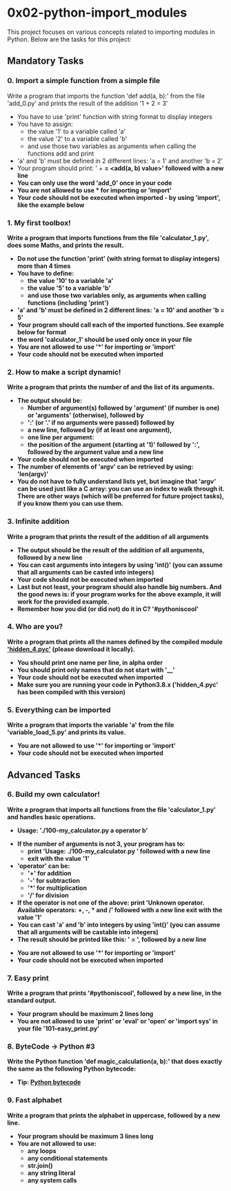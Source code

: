 # 0x02-python-import_modules

This project focuses on various concepts related to importing modules in Python. Below are the tasks for this project:

## Mandatory Tasks

### 0. Import a simple function from a simple file
Write a program that imports the function 'def add(a, b):' from the file 'add_0.py' and prints the result of the addition '1 + 2 = 3'

* You have to use 'print' function with string format to display integers
* You have to assign:
    - the value '1' to a variable called 'a'
    - the value '2' to a variable called 'b'
    - and use those two variables as arguments when calling the functions add and print
* 'a' and 'b' must be defined in 2 different lines: 'a = 1' and another 'b = 2'
* Your program should print: '<a value> + <b value> = <add(a, b) value>' followed with a new line
* You can only use the word 'add_0' once in your code
* You are not allowed to use * for importing or '__import__'
* Your code should not be executed when imported - by using '__import__', like the example below


### 1. My first toolbox!
Write a program that imports functions from the file 'calculator_1.py', does some Maths, and prints the result.

* Do not use the function 'print' (with string format to display integers) more than 4 times
* You have to define:
    - the value '10' to a variable 'a'
    - the value '5' to a variable 'b'
    - and use those two variables only, as arguments when calling functions (including 'print')
* 'a' and 'b' must be defined in 2 different lines: 'a = 10' and another 'b = 5'
* Your program should call each of the imported functions. See example below for format
* the word 'calculator_1' should be used only once in your file
* You are not allowed to use '*' for importing or '__import__'
* Your code should not be executed when imported


### 2. How to make a script dynamic!
Write a program that prints the number of and the list of its arguments.

* The output should be:
    - Number of argument(s) followed by 'argument' (if number is one) or 'arguments' (otherwise), followed by
    - ':' (or '.' if no arguments were passed) followed by
    - a new line, followed by (if at least one argument),
    - one line per argument:
    - the position of the argument (starting at '1)' followed by ':', followed by the argument value and a new line
* Your code should not be executed when imported
* The number of elements of 'argv' can be retrieved by using: 'len(argv)'
* You do not have to fully understand lists yet, but imagine that 'argv' can be used just like a C array: you can use an index to walk through it. There are other ways (which will be preferred for future project tasks), if you know them you can use them.


### 3. Infinite addition
Write a program that prints the result of the addition of all arguments

* The output should be the result of the addition of all arguments, followed by a new line
* You can cast arguments into integers by using 'int()' (you can assume that all arguments can be casted into integers)
* Your code should not be executed when imported
* Last but not least, your program should also handle big numbers. And the good news is: if your program works for the above example, it will work for the provided example.
* Remember how you did (or did not) do it in C? '#pythoniscool'

### 4. Who are you?
Write a program that prints all the names defined by the compiled module ['hidden_4.pyc'](https://github.com/alx-tools/0x02.py/blob/master/hidden_4.pyc) (please download it locally).

* You should print one name per line, in alpha order
* You should print only names that do **not** start with '__'
* Your code should not be executed when imported
* Make sure you are running your code in Python3.8.x ('hidden_4.pyc' has been compiled with this version)


### 5. Everything can be imported
Write a program that imports the variable 'a' from the file 'variable_load_5.py' and prints its value.

* You are not allowed to use '*' for importing or '__import__'
* Your code should not be executed when imported


## Advanced Tasks

### 6. Build my own calculator!
Write a program that imports all functions from the file 'calculator_1.py' and handles basic operations.

* Usage: './100-my_calculator.py a operator b'
- If the number of arguments is not 3, your program has to:
     * print 'Usage: ./100-my_calculator.py <a> <operator> <b>' followed with a new line
     * exit with the value '1'
- 'operator' can be:
     * '+' for addition
     * '-' for subtraction
     * '*' for multiplication
     * '/' for division
- If the operator is not one of the above:
print 'Unknown operator. Available operators: +, -, * and /' followed with a new line
exit with the value '1'
- You can cast 'a' and 'b' into integers by using 'int()' (you can assume that all arguments will be castable into integers)
- The result should be printed like this: '<a> <operator> <b> = <result>', followed by a new line
* You are not allowed to use '*' for importing or '__import__'
* Your code should not be executed when imported


### 7. Easy print
Write a program that prints '#pythoniscool', followed by a new line, in the standard output.

* Your program should be maximum 2 lines long
* You are not allowed to use 'print' or 'eval' or 'open' or 'import sys' in your file '101-easy_print.py'


### 8. ByteCode -> Python #3
Write the Python function 'def magic_calculation(a, b):' that does exactly the same as the following  Python bytecode:

* Tip: [Python bytecode](https://docs.python.org/3.4/library/dis.html)


### 9. Fast alphabet
Write a program that prints the alphabet in uppercase, followed by a new line.

* Your program should be maximum 3 lines long
* You are not allowed to use:
  - any loops
  - any conditional statements
  - str.join()
  - any string literal
  - any system calls